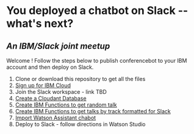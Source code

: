 # You deployed a chatbot on Slack -- what's next?
## *An IBM/Slack joint meetup*

Welcome ! Follow the steps below to publish conferencebot to your IBM account and then deploy on Slack. 

1. Clone or download this repository to get all the files
2. [Sign up for IBM Cloud](ibm-signup.md)
3. Join the Slack workspace - link TBD
4. [Create a Cloudant Database](cloudant.md)
5. [Create IBM Functions to get random talk](ibm-function.md)
6. [Create IBM Functions to get talks by track formatted for Slack](ibm-function-slack.md)
7. [Import Watson Assistant chabot](watson-assistant.md)
8. Deploy to Slack - follow directions in Watson Studio